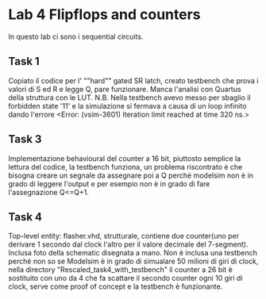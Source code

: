 # Lab 4 Flipflops and counters
In questo lab ci sono i sequential circuits.
## Task 1
Copiato il codice per l' ""hard"" gated SR latch, creato testbench che prova i valori di S ed R e legge Q, pare funzionare.
Manca l'analisi con Quartus della struttura con le LUT.
N.B. Nella testbench avevo messo per sbaglio il forbidden state '11' e la simulazione si fermava a causa di un loop infinito dando l'errore <Error: (vsim-3601) Iteration limit reached at time 320 ns.>
## Task 3
Implementazione behavioural del counter a 16 bit, piuttosto semplice la lettura del codice, la testbench funziona, un problema riscontrato è che bisogna creare un segnale da assegnare poi a Q perché modelsim non è in grado di leggere l'output e per esempio non è in grado di fare l'assegnazione Q<=Q+1.
## Task 4
Top-level entity: flasher.vhd, strutturale, contiene due counter(uno per derivare 1 secondo dal clock l'altro per il valore decimale del 7-segment).
Inclusa foto della schematic disegnata a mano.
Non è inclusa una testbench perché non so se Modelsim è in grado di simualare 50 milioni di giri di clock, nella directory "Rescaled_task4_with_testbench" il counter a 26 bit è sostituito con uno da 4 che fa scattare il secondo counter ogni 10 giri di clock, serve come proof of concept e la testbench è funzionante.